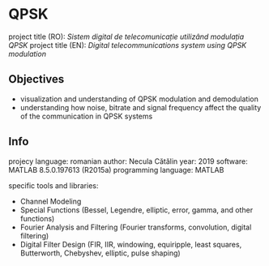 # QPSK
project title (RO): _Sistem digital de telecomunicație utilizând modulația QPSK_
project title (EN): _Digital telecommunications system using QPSK modulation_
## Objectives
- visualization and understanding of QPSK modulation and demodulation
- understanding how noise, bitrate and signal frequency affect the quality of the communication in QPSK systems


## Info

projecy language: romanian
author: Necula Cătălin
year: 2019
software: MATLAB 8.5.0.197613 (R2015a)
programming language: MATLAB

specific tools and libraries:
- Channel Modeling
- Special Functions (Bessel, Legendre, elliptic, error, gamma, and other functions)
- Fourier Analysis and Filtering (Fourier transforms, convolution, digital filtering)
- Digital Filter Design (FIR, IIR, windowing, equiripple, least squares, Butterworth, Chebyshev, elliptic, pulse shaping)
